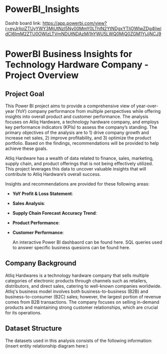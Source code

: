 # PowerBI_Insights
Dashb board link:
https://app.powerbi.com/view?r=eyJrIjoiZTUyYWY3MjUtNzI5Ny00MmY0LThlN2YtNDgxYTljOWIwZDg4IiwidCI6ImM2ZTU0OWIzLTVmNDUtNDAzMi1hYWU5LWQ0MjQ0ZGM1YjJjNCJ9

# PowerBI Business Insights for Technology Hardware Company - Project Overview

## Project Goal
This Power BI project aims to provide a comprehensive view of year-over-year (YoY) company performance from multiple perspectives while offering insights into overall product and customer performance. The analysis focuses on Atliq Hardware, a technology hardware company, and employs key performance indicators (KPIs) to assess the company’s standing. The primary objectives of the analysis are to 1) drive company growth and increase net sales, 2) improve profitability, and 3) optimize the product portfolio. Based on the findings, recommendations will be provided to help achieve these goals.

Atliq Hardware has a wealth of data related to finance, sales, marketing, supply chain, and product offerings that is not being effectively utilized. This project leverages this data to uncover valuable insights that will contribute to Atliq Hardware’s overall success.

Insights and recommendations are provided for these following areas:
- **YoY Profit & Loss Statement**:
- **Sales Analysis**:
- **Supply Chain Forecast Accuracy Trend**:
- **Product Performance**:
- **Customer Performance**:

  An interactive Power BI dashbaord can be found here.
  SQL queries used to answer specific business quesions can be found here.
  


## Company Background
Atliq Hardwares is a technology hardware company that sells multiple categories of electronic products through channels such as retailers, distributors, and direct sales, catering to well-known companies worldwide. Atliq's business model involves both business-to-business (B2B) and business-to-consumer (B2C) sales; however, the largest portion of revenue comes from B2B transactions. The company focuses on selling in-demand products and maintaining strong customer relationships, which are crucial for its operations.

## Dataset Structure
The datasets used in this analysis consists of the following information:
(insert entity relationship diagram here:)


